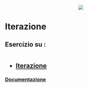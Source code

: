 <html>
<body>
<center><img src="https://www.python.org/static/apple-touch-icon-72x72-precomposed.png"></center>
<h1> Iterazione</h1>
<h2>Esercizio su :<br><br><ul><li><a href="https://it.wikipedia.org/wiki/Iterazione#:~:text=L'iterazione%20%C3%A8%20l'atto,di%20partenza%20per%20quella%20successiva.">Iterazione</a></li></ul></h2>
<h3><a href="https://sites.google.com/view/alanturista/videotutorial/python/iterazione-in-python?authuser=0">Documentazione</a>
</h3>
</body>
</html>
